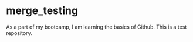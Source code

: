 # merge_testing
As a part of my bootcamp, I am learning the basics of Github. This is a test repository.
